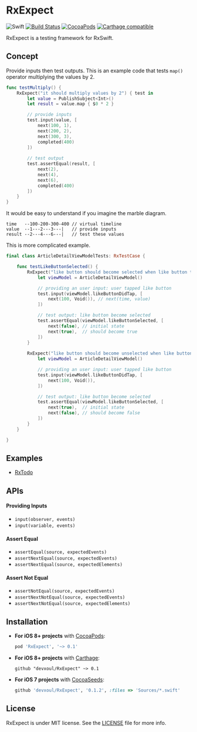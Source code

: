 RxExpect
========

![Swift](https://img.shields.io/badge/Swift-2.2-orange.svg)
[![Build Status](https://travis-ci.org/devxoul/RxExpect.svg?branch=master)](https://travis-ci.org/devxoul/RxExpect)
[![CocoaPods](http://img.shields.io/cocoapods/v/RxExpect.svg)](https://cocoapods.org/pods/RxExpect)
[![Carthage compatible](https://img.shields.io/badge/Carthage-compatible-4BC51D.svg?style=flat)](https://github.com/Carthage/Carthage)

RxExpect is a testing framework for RxSwift.

## Concept

Provide inputs then test outputs. This is an example code that tests `map()` operator multiplying the values by 2.

```swift
func testMultiply() {
    RxExpect("it should multiply values by 2") { test in
        let value = PublishSubject<Int>()
        let result = value.map { $0 * 2 }

        // provide inputs
        test.input(value, [
            next(100, 1),
            next(200, 2),
            next(300, 3),
            completed(400)
        ])
        
        // test output
        test.assertEqual(result, [
            next(2),
            next(4),
            next(6),
            completed(400)
        ])
    }
}
```

It would be easy to understand if you imagine the marble diagram.

```
time   --100-200-300-400 // virtual timeline
value  --1---2---3---|   // provide inputs
result --2---4---6---|   // test these values
```

This is more complicated example.

```swift
final class ArticleDetailViewModelTests: RxTestCase {

    func testLikeButtonSelected() {
        RxExpect("like button should become selected when like button tapped") { test in
            let viewModel = ArticleDetailViewModel()

            // providing an user input: user tapped like button
            test.input(viewModel.likeButtonDidTap, [
                next(100, Void()), // next(time, value)
            ])

            // test output: like button become selected
            test.assertEqual(viewModel.likeButtonSelected, [
                next(false), // initial state
                next(true),  // should become true
            ])
        }
        
        RxExpect("like button should become unselected when like button tapped") { test in
            let viewModel = ArticleDetailViewModel()

            // providing an user input: user tapped like button
            test.input(viewModel.likeButtonDidTap, [
                next(100, Void()),
            ])

            // test output: like button become selected
            test.assertEqual(viewModel.likeButtonSelected, [
                next(true),  // initial state
                next(false), // should become false
            ])
        }
    }

}
```

## Examples

* [RxTodo](https://github.com/devxoul/RxTodo/tree/master/RxTodoTests/Sources/Tests)

## APIs

#### Providing Inputs

* `input(observer, events)`
* `input(variable, events)`

#### Assert Equal

* `assertEqual(source, expectedEvents)`
* `assertNextEqual(source, expectedEvents)`
* `assertNextEqual(source, expectedElements)`

#### Assert Not Equal

* `assertNotEqual(source, expectedEvents)`
* `assertNextNotEqual(source, expectedEvents)`
* `assertNextNotEqual(source, expectedElements)`

## Installation

- **For iOS 8+ projects** with [CocoaPods](https://cocoapods.org):

    ```ruby
    pod 'RxExpect', '~> 0.1'
    ```

- **For iOS 8+ projects** with [Carthage](https://github.com/Carthage/Carthage):

    ```
    github "devxoul/RxExpect" ~> 0.1
    ```

- **For iOS 7 projects** with [CocoaSeeds](https://github.com/devxoul/CocoaSeeds):

    ```ruby
    github 'devxoul/RxExpect', '0.1.2', :files => 'Sources/*.swift'
    ```

## License

RxExpect is under MIT license. See the [LICENSE](LICENSE) file for more info.
